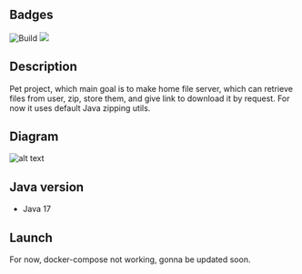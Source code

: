 ## Badges

![Build](https://github.com/tre3p/home-fileserver/actions/workflows/build.yml/badge.svg)
<a href="https://codeclimate.com/github/tre3p/home-fileserver/maintainability"><img src="https://api.codeclimate.com/v1/badges/d1d0ffd23c3814c5a71a/maintainability" /></a>

## Description

Pet project, which main goal is to make home file server, which can retrieve files from user, zip, store them, and give link to download it by request. For now it uses default Java zipping utils.

## Diagram

![alt text](https://github.com/tre3p/home-fileserver/blob/main/diagram.png?raw=true)

## Java version

* Java 17

## Launch

For now, docker-compose not working, gonna be updated soon.
